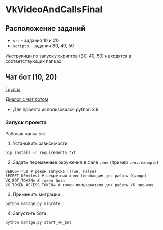 # VkVideoAndCallsFinal

## Расположение заданий

- `src` - задания 10 и 20
- `scripts` - задания 30, 40, 50

Инструкици по запуску скриптов (30, 40, 50) находятся в соответствующих папках

## Чат бот (10, 20)

[Группа](https://vk.com/public214425111)

[Диалог с чат ботом](https://vk.com/im?sel=-214425111)

- Для проекта использовался python 3.9

### Запуск проекта

Рабочая папка `src`

1. Установить зависимости

```
pip install -r requirements.txt
```

2. Задать переменные окружения в фале `.env` (пример `.env.example`)
```
DEBUG=True # режим запуска (True, False)
SECRET_KEY=test # секретный ключ (необходим для работы Django)
VK_BOT_TOKEN= # токен бота
VK_TOKEN_ACCESS_TOKEN= # токен пользователя для работы VK звонков
```

3. Применить миграции

```
python manage.py migrate
```

4. Запустить бота

```
python manage.py start_vk_bot
```